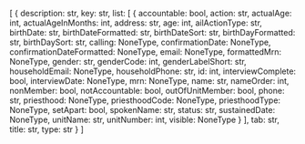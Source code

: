 [
  {
    description: str,
    key: str,
    list: [
      {
        accountable: bool,
        action: str,
        actualAge: int,
        actualAgeInMonths: int,
        address: str,
        age: int,
        ailActionType: str,
        birthDate: str,
        birthDateFormatted: str,
        birthDateSort: str,
        birthDayFormatted: str,
        birthDaySort: str,
        calling: NoneType,
        confirmationDate: NoneType,
        confirmationDateFormatted: NoneType,
        email: NoneType,
        formattedMrn: NoneType,
        gender: str,
        genderCode: int,
        genderLabelShort: str,
        householdEmail: NoneType,
        householdPhone: str,
        id: int,
        interviewComplete: bool,
        interviewDate: NoneType,
        mrn: NoneType,
        name: str,
        nameOrder: int,
        nonMember: bool,
        notAccountable: bool,
        outOfUnitMember: bool,
        phone: str,
        priesthood: NoneType,
        priesthoodCode: NoneType,
        priesthoodType: NoneType,
        setApart: bool,
        spokenName: str,
        status: str,
        sustainedDate: NoneType,
        unitName: str,
        unitNumber: int,
        visible: NoneType
      }
    ],
    tab: str,
    title: str,
    type: str
  }
]
